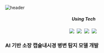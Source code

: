 ![header](https://capsule-render.vercel.app/api?type=waving&color=random&text=Detection_of_Lesions&animation=fadeIn&fontColor=B5B5B6)

<h5 align='center'> Using Tech </h5>

<p align='center'>
  <img src="https://img.shields.io/badge/Python-3766AB?style=flat-square&logo=Python&logoColor=white"/></a>&nbsp
  <img src="https://img.shields.io/badge/Jupyter-F37626?style=flat-square&logo=Jupyter&logoColor=white"/></a>&nbsp
  <img src="https://img.shields.io/badge/Colab-F9AB00?style=flat-square&logo=Google Colab&logoColor=white"/></a>&nbsp
  <img src="https://img.shields.io/badge/Numpy-013243?style=flat-square&logo=Numpy&logoColor=white"/></a>&nbsp
</p>


<h3 allign='center'>AI 기반 소장 캡슐내시경 병변 탐지 모델 개발</h3>
